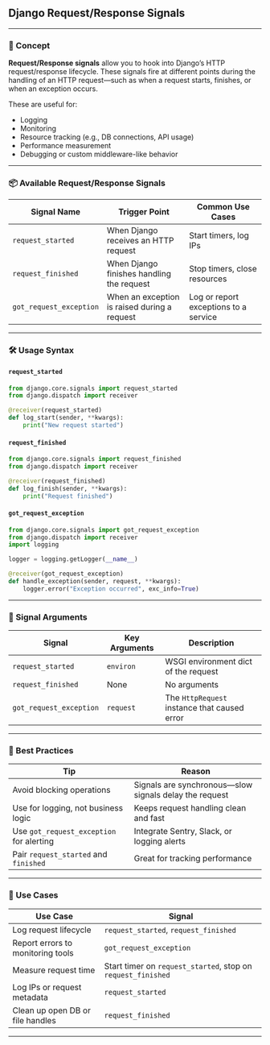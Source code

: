 ## Django Request/Response Signals

---

### 🧠 Concept

**Request/Response signals** allow you to hook into Django’s HTTP request/response lifecycle. These signals fire at different points during the handling of an HTTP request—such as when a request starts, finishes, or when an exception occurs.

These are useful for:
- Logging
- Monitoring
- Resource tracking (e.g., DB connections, API usage)
- Performance measurement
- Debugging or custom middleware-like behavior

---

### 📦 Available Request/Response Signals

| Signal Name            | Trigger Point                              | Common Use Cases                             |
|------------------------|---------------------------------------------|----------------------------------------------|
| `request_started`      | When Django receives an HTTP request        | Start timers, log IPs                        |
| `request_finished`     | When Django finishes handling the request   | Stop timers, close resources                 |
| `got_request_exception`| When an exception is raised during a request| Log or report exceptions to a service        |

---

### 🛠️ Usage Syntax

#### `request_started`

```python
from django.core.signals import request_started
from django.dispatch import receiver

@receiver(request_started)
def log_start(sender, **kwargs):
    print("New request started")
```

#### `request_finished`

```python
from django.core.signals import request_finished
from django.dispatch import receiver

@receiver(request_finished)
def log_finish(sender, **kwargs):
    print("Request finished")
```

#### `got_request_exception`

```python
from django.core.signals import got_request_exception
from django.dispatch import receiver
import logging

logger = logging.getLogger(__name__)

@receiver(got_request_exception)
def handle_exception(sender, request, **kwargs):
    logger.error("Exception occurred", exc_info=True)
```

---

### 🧾 Signal Arguments

| Signal                | Key Arguments                      | Description                                  |
|------------------------|------------------------------------|----------------------------------------------|
| `request_started`      | `environ`                          | WSGI environment dict of the request         |
| `request_finished`     | None                               | No arguments                                 |
| `got_request_exception`| `request`                          | The `HttpRequest` instance that caused error |

---

### 🧪 Best Practices

| Tip                                  | Reason                                                 |
|--------------------------------------|--------------------------------------------------------|
| Avoid blocking operations            | Signals are synchronous—slow signals delay the request |
| Use for logging, not business logic  | Keeps request handling clean and fast                  |
| Use `got_request_exception` for alerting | Integrate Sentry, Slack, or logging alerts         |
| Pair `request_started` and `finished`| Great for tracking performance                        |

---

### 🎯 Use Cases

| Use Case                           | Signal               |
|------------------------------------|----------------------|
| Log request lifecycle              | `request_started`, `request_finished` |
| Report errors to monitoring tools  | `got_request_exception` |
| Measure request time               | Start timer on `request_started`, stop on `request_finished` |
| Log IPs or request metadata        | `request_started`    |
| Clean up open DB or file handles   | `request_finished`   |

---
